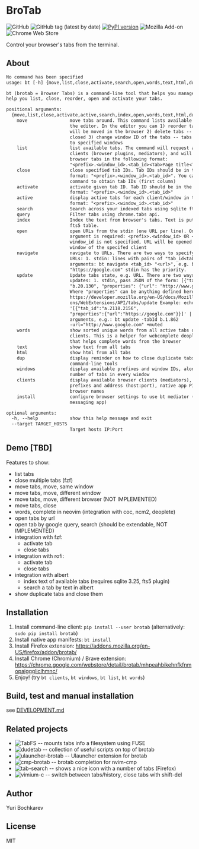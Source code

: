# BroTab

![GitHub](https://img.shields.io/github/license/balta2ar/brotab)
![GitHub tag (latest by date)](https://img.shields.io/github/v/tag/balta2ar/brotab)
[![PyPI version](https://badge.fury.io/py/brotab.svg)](https://badge.fury.io/py/brotab)
![Mozilla Add-on](https://img.shields.io/amo/v/brotab)
![Chrome Web Store](https://img.shields.io/chrome-web-store/v/mhpeahbikehnfkfnmopaigggliclhmnc)

Control your browser's tabs from the terminal.

## About

```txt
No command has been specified
usage: bt [-h] {move,list,close,activate,search,open,words,text,html,dup,windows,clients} ...

bt (brotab = Browser Tabs) is a command-line tool that helps you manage browser tabs. It can
help you list, close, reorder, open and activate your tabs.

positional arguments:
  {move,list,close,activate,active,search,index,open,words,text,html,dup,windows,clients,install}
    move                move tabs around. This command lists available tabs and runs
                        the editor. In the editor you can 1) reorder tabs -- tabs
                        will be moved in the browser 2) delete tabs -- tabs will be
                        closed 3) change window ID of the tabs -- tabs will be moved
                        to specified windows
    list                list available tabs. The command will request all available
                        clients (browser plugins, mediators), and will display
                        browser tabs in the following format:
                        "<prefix>.<window_id>.<tab_id><Tab>Page title<Tab>URL"
    close               close specified tab IDs. Tab IDs should be in the following
                        format: "<prefix>.<window_id>.<tab_id>". You can use "list"
                        command to obtain tab IDs (first column)
    activate            activate given tab ID. Tab ID should be in the following
                        format: "<prefix>.<window_id>.<tab_id>"
    active              display active tabs for each client/window in the following
                        format: "<prefix>.<window_id>.<tab_id>"
    search              Search across your indexed tabs using sqlite fts5 plugin.
    query               Filter tabs using chrome.tabs api.
    index               Index the text from browser's tabs. Text is put into sqlite
                        fts5 table.
    open                open URLs from the stdin (one URL per line). One positional
                        argument is required: <prefix>.<window_id> OR <client>. If
                        window_id is not specified, URL will be opened in the active
                        window of the specifed client
    navigate            navigate to URLs. There are two ways to specify tab ids and
                        URLs: 1. stdin: lines with pairs of "tab_id<tab>url" 2.
                        arguments: bt navigate <tab_id> "<url>", e.g. bt navigate b.20.1
                        "https://google.com" stdin has the priority.
    update              Update tabs state, e.g. URL. There are two ways to specify
                        updates: 1. stdin, pass JSON of the form: [{"tab_id":
                        "b.20.130", "properties": {"url": "http://www.google.com"}}]
                        Where "properties" can be anything defined here:
                        https://developer.mozilla.org/en-US/docs/Mozilla/Add-
                        ons/WebExtensions/API/tabs/update Example: echo
                        '[{"tab_id":"a.2118.2156",
                        "properties":{"url":"https://google.com"}}]' | bt update 2.
                        arguments, e.g.: bt update -tabId b.1.862
                        -url="http://www.google.com" +muted
    words               show sorted unique words from all active tabs of all
                        clients. This is a helper for webcomplete deoplete plugin
                        that helps complete words from the browser
    text                show text from all tabs
    html                show html from all tabs
    dup                 display reminder on how to close duplicate tabs using
                        command-line tools
    windows             display available prefixes and window IDs, along with the
                        number of tabs in every window
    clients             display available browser clients (mediators), their
                        prefixes and address (host:port), native app PIDs, and
                        browser names
    install             configure browser settings to use bt mediator (native
                        messaging app)

optional arguments:
  -h, --help            show this help message and exit
  --target TARGET_HOSTS
                        Target hosts IP:Port
```

## Demo [TBD]

Features to show:

* list tabs
* close multiple tabs (fzf)
* move tabs, move, same window
* move tabs, move, different window
* move tabs, move, different browser (NOT IMPLEMENTED)
* move tabs, close
* words, complete in neovim (integration with coc, ncm2, deoplete)
* open tabs by url
* open tab by google query, search (should be extendable, NOT IMPLEMENTED)
* integration with fzf:
  * activate tab
  * close tabs
* integration with rofi:
  * activate tab
  * close tabs
* integration with albert
  * index text of available tabs (requires sqlite 3.25, fts5 plugin)
  * search a tab by text in albert
* show duplicate tabs and close them

## Installation

1. Install command-line client: `pip install --user brotab` (alternatively:
   `sudo pip install brotab`)
1. Install native app manifests: `bt install`
1. Install Firefox extension: https://addons.mozilla.org/en-US/firefox/addon/brotab/
1. Install Chrome (Chromium) / Brave extension: https://chrome.google.com/webstore/detail/brotab/mhpeahbikehnfkfnmopaigggliclhmnc/
1. Enjoy! (try `bt clients`, `bt windows`, `bt list`, `bt words`)

## Build, test and manual installation

see [DEVELOPMENT.md](DEVELOPMENT.md)

## Related projects

* ![TabFS](https://github.com/osnr/TabFS) -- mounts tabs info a filesystem using FUSE
* ![dudetab](https://github.com/CRImier/dudetab) -- collection of useful scripts on top of brotab
* ![ulauncher-brotab](https://github.com/brpaz/ulauncher-brotab) -- Ulauncher extension for brotab
* ![cmp-brotab](https://github.com/pschmitt/cmp-brotab) -- brotab completion for nvim-cmp
* ![tab-search](https://github.com/reblws/tab-search) -- shows a nice icon with a number of tabs (Firefox)
* ![vimium-c](https://github.com/gdh1995/vimium-c) -- switch between tabs/history, close tabs with shift-del

## Author

Yuri Bochkarev

## License

MIT

